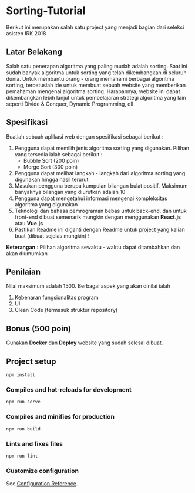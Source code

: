 # Sorting-Tutorial
Berikut ini merupakan salah satu project yang menjadi bagian dari seleksi asisten IRK 2018
## Latar Belakang
Salah satu penerapan algoritma yang paling mudah adalah sorting. Saat ini sudah banyak algoritma untuk sorting yang telah dikembangkan di seluruh dunia. Untuk membantu orang - orang memahami berbagai algoritma sorting, tercetuslah ide untuk membuat sebuah website yang memberikan pemahaman mengenai algoritma sorting. Harapannya, website ini dapat dikembangkan lebih lanjut untuk pembelajaran strategi algoritma yang lain seperti Divide & Conquer, Dynamic Programming, dll
## Spesifikasi
Buatlah sebuah aplikasi web dengan spesifikasi sebagai berikut :
 1. Pengguna dapat memilih jenis algoritma sorting yang digunakan. Pilihan yang tersedia ialah sebagai berikut : 
	* Bubble Sort (200 poin)
	* Merge Sort (300 poin)
 2. Pengguna dapat melihat langkah - langkah dari algoritma sorting yang digunakan hingga hasil terurut
 3. Masukan pengguna berupa kumpulan bilangan bulat positif. Maksimum banyaknya bilangan yang diurutkan adalah 10
 4. Pengguna dapat mengetahui informasi mengenai kompleksitas algoritma yang digunakan
 5. Teknologi dan bahasa pemrograman bebas untuk back-end, dan untuk front-end dibuat semenarik mungkin dengan menggunakan **React.js** atau **Vue.js**
 6. Pastikan Readme ini diganti dengan Readme untuk project yang kalian buat (dibuat sejelas mungkin) !
 
 **Keterangan** : Pilihan algoritma sewaktu - waktu dapat ditambahkan dan akan diumumkan
## Penilaian
Nilai maksimum adalah 1500. Berbagai aspek yang akan dinilai ialah
 1. Kebenaran fungsionalitas program
 2. UI
3. Clean Code (termasuk struktur repository)

## Bonus (500 poin)
Gunakan **Docker** dan **Deploy** website yang sudah selesai dibuat.

## Project setup
```
npm install
```

### Compiles and hot-reloads for development
```
npm run serve
```

### Compiles and minifies for production
```
npm run build
```

### Lints and fixes files
```
npm run lint
```

### Customize configuration
See [Configuration Reference](https://cli.vuejs.org/config/).

